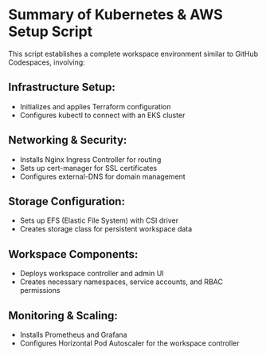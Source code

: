 # Summary of Kubernetes & AWS Setup Script
This script establishes a complete workspace environment similar to GitHub Codespaces, involving:

## Infrastructure Setup:

- Initializes and applies Terraform configuration
- Configures kubectl to connect with an EKS cluster

## Networking & Security:

- Installs Nginx Ingress Controller for routing
- Sets up cert-manager for SSL certificates
- Configures external-DNS for domain management

## Storage Configuration:

- Sets up EFS (Elastic File System) with CSI driver
- Creates storage class for persistent workspace data

## Workspace Components:

- Deploys workspace controller and admin UI
- Creates necessary namespaces, service accounts, and RBAC permissions

## Monitoring & Scaling:

- Installs Prometheus and Grafana
- Configures Horizontal Pod Autoscaler for the workspace controller
